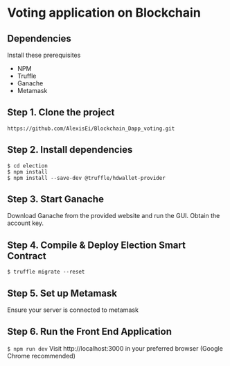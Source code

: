 
# Voting application on Blockchain 


## Dependencies
Install these prerequisites
- NPM
- Truffle
- Ganache
- Metamask

## Step 1. Clone the project
`https://github.com/AlexisEi/Blockchain_Dapp_voting.git`

## Step 2. Install dependencies
```
$ cd election
$ npm install
$ npm install --save-dev @truffle/hdwallet-provider
```
## Step 3. Start Ganache
 Download Ganache from the provided website and run the GUI. 
Obtain the account key.


## Step 4. Compile & Deploy Election Smart Contract
`$ truffle migrate --reset`


## Step 5.  Set up Metamask
 Ensure your server is connected to metamask

## Step 6. Run the Front End Application
`$ npm run dev`
Visit http://localhost:3000 in your preferred browser (Google Chrome recommended)



